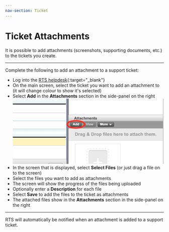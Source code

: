 ```yaml
---
nav-section: Ticket
---
```

# Ticket Attachments

It is possible to add attachments (screenshots, supporting documents, etc.) to the tickets you create.

___
Complete the following to add an attachment to a support ticket:

- Log into the [RTS helpdesk](https://helpdesk.rts-solutions.net){:target="_blank"}
- On the main screen, select the ticket you want to add an attachment to (it will change colour to show it's selected)
- Select **Add** in the **Attachments** section in the side-panel on the right
![Add Attachment Button](/assets/images/attachment-add-button.png)
- In the screen that is displayed, select **Select Files** (or just drag a file on to the screen)
- Select the files you want to add as attachments
- The screen will show the progress of the files being uploaded
- Optionally enter a **Description** for each file
- Select **Save** to add the files to the ticket as attachments
- The attached files show in the **Attachments** section in the side-panel on the right

___
RTS will automatically be notified when an attachment is added to a support ticket.
